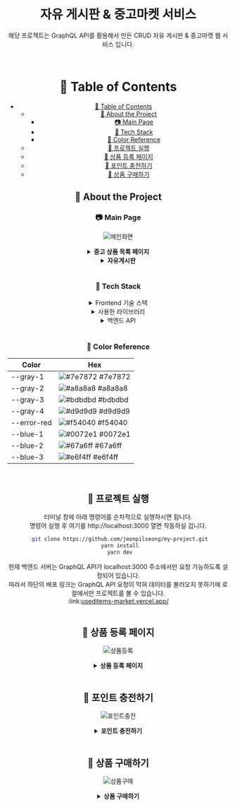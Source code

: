 <div align="center">
  <h1>자유 게시판 & 중고마켓 서비스</h1>
  
  <p>해당 프로젝트는 GraphQL API를 활용해서 만든  CRUD 자유 게시판 & 중고마켓 웹 서비스 입니다.</p>
	
  
<br />

<!-- Table of Contents -->

# :notebook_with_decorative_cover: Table of Contents

- [:notebook_with_decorative_cover: Table of Contents](#notebook_with_decorative_cover-table-of-contents)
  - [:star2: About the Project](#star2-about-the-project)
    - [:camera: Main Page](#camera-main-page)
    - [:space_invader: Tech Stack](#space_invader-tech-stack)
    - [:art: Color Reference](#art-color-reference)
  - [:toolbox: 프로젝트 실행](#toolbox-프로젝트-실행)
  - [:eyes: 상품 등록 페이지](#eyes-상품-등록-페이지)
  - [:eyes: 포인트 충전하기](#eyes-포인트-충전하기)
  - [:eyes: 상품 구매하기](#eyes-상품-구매하기)

<!-- About the Project -->

## :star2: About the Project

<!-- Screenshots -->

### :camera: Main Page

![메인화면](https://github.com/jeonpilseong/my-project/blob/main/public/readme/메인페이지.webp)

<details> 
  <summary><strong>중고 상품 목록 페이지</strong></summary>
  <ol>
    <li>무한스크롤을 이용해 상품 목록들을 보여줍니다.</li>
    <li>유저가 많이 찜한 상품 순서로 베스트 상품이 보여집니다.</li>
    <li>검색창에 상품 제목을 검색할 수 있습니다.</li>
    <li>상품 조회 시 오른쪽 사이드에 최근에 본 상품이 담겨집니다.</li>
  </ol>
</details>

<details>
  <summary><strong>자유게시판</strong></summary>
  <ol>
    <li>페이지네이션을 이용해 자유 게시판 목록들을 보여줍니다.</li>
    <li>검색창에 게시글 제목과 날짜를 검색할 수 있습니다.</li>
  </ol>
</details>
</br>

<!-- TechStack -->

### :space_invader: Tech Stack

<details>
  <summary>Frontend 기술 스택</summary>
  <ul>
    <a href="https://reactjs.org/" >React.js v17.0.2</a>
    </br><a href="https://nextjs.org/" >Next.js v12.1.0</a>
    </br><a href="https://www.typescriptlang.org/" >Typescript</a>
		</br><a href="https://emotion.sh/docs/introduction" >Emotion v11.11.0</a>
    </br><a href="https://ant.design//" >Ant Desin v5.6.0</a>
		</br><a href="https://graphql.org/" >QraphQL v16.6.0</a>
		</br><a href="https://recoiljs.org/ko/" >Recoil v0.7.7</a>
		</br><a href="https://vercel.com/" >Vercel</a>
  </ul>
</details>

<details>
  <summary>사용한 라이브러리</summary>
  <ul>
    <a href="https://www.npmjs.com/package/yup/" >yup : 유효성 검사</a>
    </br><a href="https://www.react-hook-form.com//" >react-hook-form : 비제어 컴포넌트 제어</a>
    </br><a href="https://www.apollographql.com/docs/react/" >apollo-client : GraphQL 세팅</a>
    </br><a href="https://www.npmjs.com/package/@graphql-codegen/core" >GraphQL-Codegen : API 응답 데이터 타입</a>
    </br><a href="https://www.npmjs.com/package/react-daum-postcode/" >react-daum-postcode : 다음 주소 검색</a>
		</br><a href="https://apis.map.kakao.com/web/guide/" >kakao-maps-api : 카카오맵</a>
    </br><a href="https://www.npmjs.com/package/react-player" >react-player : 비디오 플레이어</a>    
    </br><a href="https://eslint.org/" >eslint : 협업 시 코드 규칙 정하기</a>
    </br><a href="https://prettier.io/" >prettier : 코드 formatter</a>
		</br><a href="https://www.npmjs.com/package/react-infinite-scroller" >react-infinite-scroller : 무한스크롤</a>
		</br><a href="https://www.npmjs.com/package/apollo-upload-client" >apollo-upload-client : 이미지 업로드 url 불러오기</a>
		</br><a href="https://www.npmjs.com/package/react-quill" >react-quill : 웹 에디터</a>
		</br><a href="https://developers.portone.io/docs/ko/readme" >PortOne : 결제 연동 대행사</a>
  </ul>
</details>

<details>
	<summary>백엔드 API</summary>
	<ul>
		<a href="https://backendonline.codebootcamp.co.kr/graphql" >PlayGround : GraphQL API</a>
	</ul>
</details>
</br>

<!-- Color Reference -->

### :art: Color Reference

| Color       | Hex                                                              |
| ----------- | ---------------------------------------------------------------- |
| --gray-1    | ![#7e7872](https://via.placeholder.com/10/e6f4ff?text=+) #7e7872 |
| --gray-2    | ![#a8a8a8](https://via.placeholder.com/10/a8a8a8?text=+) #a8a8a8 |
| --gray-3    | ![#bdbdbd](https://via.placeholder.com/10/bdbdbd?text=+) #bdbdbd |
| --gray-4    | ![#d9d9d9](https://via.placeholder.com/10/d9d9d9?text=+) #d9d9d9 |
| --error-red | ![#f54040](https://via.placeholder.com/10/f54040?text=+) #f54040 |
| --blue-1    | ![#0072e1](https://via.placeholder.com/10/0072e1?text=+) #0072e1 |
| --blue-2    | ![#67a6ff](https://via.placeholder.com/10/67a6ff?text=+) #67a6ff |
| --blue-3    | ![#e6f4ff](https://via.placeholder.com/10/e6f4ff?text=+) #e6f4ff |

</br>

<!-- Getting Started -->

## :toolbox: 프로젝트 실행

터미널 창에 아래 명령어를 순차적으로 실행하시면 됩니다.
</br>명령어 실행 후 여기를 http://localhost:3000 열면 작동하실 겁니다.

```bash
 git clone https://github.com/jeonpilseong/my-project.git
 yarn install
 yarn dev
```

<p></p>현재 백엔드 서버는 GraphQL API가 localhost:3000 주소에서만 요청 가능하도록 설정되어 있습니다.
</br>따라서 하단의 배포 링크는 GraphQL API 요청이 막혀 데이터를 불러오지 못하기에 로컬에서만 프로젝트를 볼 수 있습니다.
</br>:link:<a href="https://useditems-market.vercel.app/">useditems-market.vercel.app/</a>
</br>
</br>

<!-- Features -->

## :eyes: 상품 등록 페이지

![상품등록](https://github.com/jeonpilseong/my-project/blob/main/public/readme/상품등록페이지.webp)

<details>
  <summary><strong>상품 등록 페이지</strong></summary>
  <ol>
    <li>로그인한 뒤 상단에 상품 등록 버튼을 누르면 상품 등록 페이지로 이동합니다.</li>
    <li>상품내용을 작성할 때 웹 에디터를 이용해 글씨 크기와 폰트를 바꿀 수 있습니다.</li>
    <li>사진 첨부 시 여러 사진을 첨부할 수 있습니다.</li>
    <li>다음 주소창에 주소를 검색한 뒤 카카오 맵으로 해당 주소의 위치를 보여줄 수 있습니다.</li>
  </ol>
</details>
</br>

## :eyes: 포인트 충전하기

![포인트충전](https://github.com/jeonpilseong/my-project/blob/main/public/readme/포인트충전.gif)

<details>
  <summary><strong>포인트 충전하기</strong></summary>
  <ol>
    <li>드롭다운으로 충전할 포인트를 선택합니다.</li>
    <li>카카오페이로 충전을 마치면 상단 프로필에서 충전 포인트를 확인할 수 있습니다.</li>
  </ol>
</details>
</br>

## :eyes: 상품 구매하기

![상품구매](https://github.com/jeonpilseong/my-project/blob/main/public/readme/상품구매.webp)

<details>
  <summary><strong>상품 구매하기</strong></summary>
  <ol>
    <li>충전된 포인트로 상품을 구매할 수 있습니다.</li>
    <li>상품 구매 시 마이페이지에서 구매 목록을 볼 수 있습니다.</li>
  </ol>
</details>
</br>
